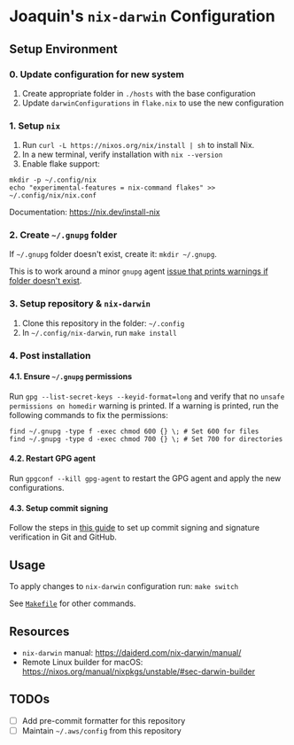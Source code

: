 # Joaquin's `nix-darwin` Configuration

## Setup Environment

### 0. Update configuration for new system

1. Create appropriate folder in `./hosts` with the base configuration
2. Update `darwinConfigurations` in `flake.nix` to use the new configuration

### 1. Setup `nix`

1. Run `curl -L https://nixos.org/nix/install | sh` to install Nix.
2. In a new terminal, verify installation with `nix --version`
3. Enable flake support:
```shell
mkdir -p ~/.config/nix
echo "experimental-features = nix-command flakes" >> ~/.config/nix/nix.conf
```

Documentation: https://nix.dev/install-nix

### 2. Create `~/.gnupg` folder

If `~/.gnupg` folder doesn't exist, create it: `mkdir ~/.gnupg`.

This is to work around  a minor `gnupg` agent [issue that prints warnings if folder doesn't exist]( https://github.com/NixOS/nixpkgs/issues/29331#issuecomment-685282396).

### 3. Setup repository & `nix-darwin`

1. Clone this repository in the folder: `~/.config`
2. In `~/.config/nix-darwin`, run `make install`

### 4. Post installation

#### 4.1. Ensure `~/.gnupg` permissions

Run `gpg --list-secret-keys --keyid-format=long` and verify that no `unsafe permissions on homedir`
warning is printed. If a warning is printed, run the following commands to fix the permissions:

```shell
find ~/.gnupg -type f -exec chmod 600 {} \; # Set 600 for files
find ~/.gnupg -type d -exec chmod 700 {} \; # Set 700 for directories
``` 

#### 4.2. Restart GPG agent

Run `gpgconf --kill gpg-agent` to restart the GPG agent and apply the new configurations.

#### 4.3. Setup commit signing

Follow the steps in [this guide](https://docs.github.com/en/authentication/managing-commit-signature-verification/about-commit-signature-verification)
to set up commit signing and signature verification in Git and GitHub.

## Usage

To apply changes to `nix-darwin` configuration run: `make switch`

See [`Makefile`](./Makefile) for other commands.

## Resources

- `nix-darwin` manual: https://daiderd.com/nix-darwin/manual/
- Remote Linux builder for macOS: https://nixos.org/manual/nixpkgs/unstable/#sec-darwin-builder

## TODOs

- [ ] Add pre-commit formatter for this repository
- [ ] Maintain `~/.aws/config` from this repository
